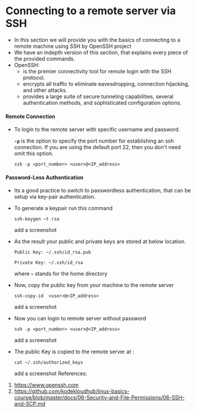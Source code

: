 # Connecting to a remote server via SSH 

   - In this section we will provide you with the basics of connecting to a remote machine using SSH by OpenSSH project
   - We have an indepth version of this section, that explains every piece of the provided commands.
   - OpenSSH:
      - is the premier connectivity tool for remote login with the SSH protocol. 
      - encrypts all traffic to eliminate eavesdropping, connection hijacking, and other attacks. 
      - provides a large suite of secure tunneling capabilities, several authentication methods, and sophisticated configuration options.
   
   #### Remote Connection
   - To login to the remote server with specific username and password.
     
     **`-p`** is the option to specify the port number for establishing an ssh connection. If you are using the default port 22, then you don't need omit this option.
     ```
     ssh -p <port_number> <user>@<IP_address>
     ```     
   
   #### Password-Less Authentication

   - Its a good practice to switch to passwordless authentication, that can be setup via key-pair authentication.
     
   - To generate a keypair run this command

     ```
     ssh-keygen –t rsa
     ```
     add a screenshot
     
   - As the result your public and private keys are stored at below location.

     ```
     Public Key: ~/.ssh/id_rsa.pub
     ```
   
     ```
     Private Key: ~/.ssh/id_rsa
     ```
     where **`~`** stands for the home directory
     
   - Now, copy the public key from your machine to the remote server

     ```
     ssh-copy-id  <user>@<IP_address>
     ```
     add a screenshot

   - Now you can login to remote server without password

     ```
     ssh -p <port_number> <user>@<IP_address>
     ```
     add a screenshot
   
   - The public Key is copied to the remote server at :

     ```
     cat ~/.ssh/authorized_keys
     ```
     add a screenshot
References:
1. https://www.openssh.com
2. https://github.com/kodekloudhub/linux-basics-course/blob/master/docs/06-Security-and-File-Permissions/06-SSH-and-SCP.md

